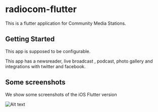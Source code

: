 # radiocom-flutter

This is a flutter application for Community Media Stations.

## Getting Started

This app is supposed to be configurable.

This app has a newsreader, live broadcast , podcast, photo gallery and integrations with twitter and facebook.

## Some screenshots

We show some screenshots of the iOS Flutter version

![Alt text](https://cdn-images-1.medium.com/max/2000/1*oplykzuwEgZSBdnkeChPMg.png "Screenshots: news, station, etc.")
